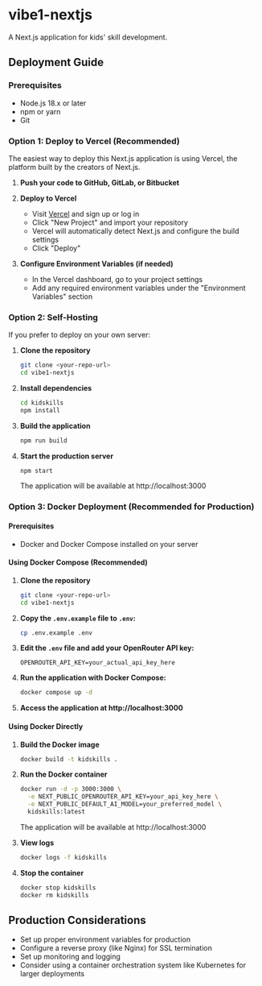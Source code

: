 # vibe1-nextjs

A Next.js application for kids' skill development.

## Deployment Guide

### Prerequisites
- Node.js 18.x or later
- npm or yarn
- Git

### Option 1: Deploy to Vercel (Recommended)

The easiest way to deploy this Next.js application is using Vercel, the platform built by the creators of Next.js.

1. **Push your code to GitHub, GitLab, or Bitbucket**

2. **Deploy to Vercel**
   - Visit [Vercel](https://vercel.com) and sign up or log in
   - Click "New Project" and import your repository
   - Vercel will automatically detect Next.js and configure the build settings
   - Click "Deploy"

3. **Configure Environment Variables (if needed)**
   - In the Vercel dashboard, go to your project settings
   - Add any required environment variables under the "Environment Variables" section

### Option 2: Self-Hosting

If you prefer to deploy on your own server:

1. **Clone the repository**
   ```bash
   git clone <your-repo-url>
   cd vibe1-nextjs
   ```

2. **Install dependencies**
   ```bash
   cd kidskills
   npm install
   ```

3. **Build the application**
   ```bash
   npm run build
   ```

4. **Start the production server**
   ```bash
   npm start
   ```
   The application will be available at http://localhost:3000

### Option 3: Docker Deployment (Recommended for Production)

#### Prerequisites
- Docker and Docker Compose installed on your server

#### Using Docker Compose (Recommended)

1. **Clone the repository**
   ```bash
   git clone <your-repo-url>
   cd vibe1-nextjs
   ```

2. **Copy the `.env.example` file to `.env`:**
   ```bash
   cp .env.example .env
   ```

3. **Edit the `.env` file and add your OpenRouter API key:**
   ```
   OPENROUTER_API_KEY=your_actual_api_key_here
   ```

4. **Run the application with Docker Compose:**
   ```bash
   docker compose up -d
   ```

5. **Access the application at http://localhost:3000**

#### Using Docker Directly

1. **Build the Docker image**
   ```bash
   docker build -t kidskills .
   ```

2. **Run the Docker container**
   ```bash
   docker run -d -p 3000:3000 \
     -e NEXT_PUBLIC_OPENROUTER_API_KEY=your_api_key_here \
     -e NEXT_PUBLIC_DEFAULT_AI_MODEL=your_preferred_model \
     kidskills:latest
   ```
   The application will be available at http://localhost:3000

3. **View logs**
   ```bash
   docker logs -f kidskills
   ```

4. **Stop the container**
   ```bash
   docker stop kidskills
   docker rm kidskills
   ```

## Production Considerations

- Set up proper environment variables for production
- Configure a reverse proxy (like Nginx) for SSL termination
- Set up monitoring and logging
- Consider using a container orchestration system like Kubernetes for larger deployments